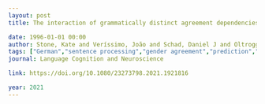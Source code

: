 ```yaml
---
layout: post
title: The interaction of grammatically distinct agreement dependencies in predictive processing

date: 1996-01-01 00:00
author: Stone, Kate and Veríssimo, João and Schad, Daniel J and Oltrogge, Elise and Vasishth, Shravan and Lago, Sol
tags: ["German","sentence processing","gender agreement","prediction","visual world paradigm"]
journal: Language Cognition and Neuroscience

link: https://doi.org/10.1080/23273798.2021.1921816

year: 2021
---
```




